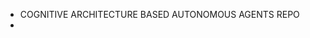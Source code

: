 - COGNITIVE ARCHITECTURE BASED AUTONOMOUS AGENTS REPO
- 

<!---
klam75/klam75 is a ✨ special ✨ repository because its `README.md` (this file) appears on your GitHub profile.
You can click the Preview link to take a look at your changes.
--->
